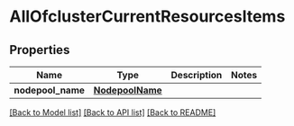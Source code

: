 # AllOfclusterCurrentResourcesItems

## Properties
Name | Type | Description | Notes
------------ | ------------- | ------------- | -------------
**nodepool_name** | [**NodepoolName**](NodepoolName.md) |  | 

[[Back to Model list]](../README.md#documentation-for-models) [[Back to API list]](../README.md#documentation-for-api-endpoints) [[Back to README]](../README.md)

